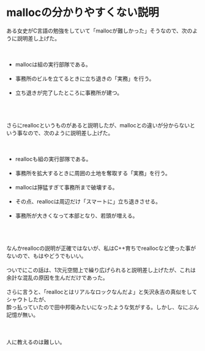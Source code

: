# mallocの分かりやすくない説明
ある女史がC言語の勉強をしていて「mallocが難しかった」そうなので、次のように説明差し上げた。<br />
<br />
<ul><br />
	<li>mallocは組の実行部隊である。</li><br />
	<li>事務所のビルを立てるときに立ち退きの「実務」を行う。</li><br />
	<li>立ち退きが完了したところに事務所が建つ。</li><br />
</ul><br />
<br />
さらにreallocというものがあると説明したが、mallocとの違いが分からないという事なので、次のように説明差し上げた。<br />
<br />
<ul><br />
	<li>reallocも組の実行部隊である。</li><br />
	<li>事務所を拡大するときに周囲の土地を奪取する「実務」を行う。</li><br />
	<li>mallocは獰猛すぎて事務所まで破壊する。</li><br />
	<li>その点、reallocは周辺だけ「スマートに」立ち退きさせる。</li><br />
	<li>事務所が大きくなって本部となり、若頭が増える。</li><br />
</ul><br />
<br />
なんかreallocの説明が正確ではないが、私はC++育ちでreallocなど使った事がないので、もはやどうでもいい。<br />
<br />
ついでにこの話は、1次元空間上で繰り広げられると説明差し上げたが、これは余計な混乱の原因を生んだだけであった。<br />
<br />
さらに言うと、「reallocとはリアルなロックなんだよ」と矢沢永吉の真似をしてシャウトしたが、<br />
酔っ払っていたので田中邦衛みたいになったような気がする。しかし、なにぶん記憶が無い。<br />
<br />
<br />
<br />
人に教えるのは難しい。
